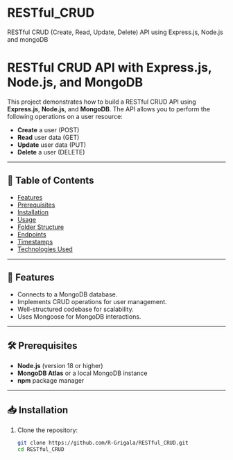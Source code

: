 # RESTful_CRUD
RESTful CRUD (Create, Read, Update, Delete) API using Express.js, Node.js and mongoDB
# RESTful CRUD API with Express.js, Node.js, and MongoDB

This project demonstrates how to build a RESTful CRUD API using **Express.js**, **Node.js**, and **MongoDB**. The API allows you to perform the following operations on a user resource:

- **Create** a user (POST)
- **Read** user data (GET)
- **Update** user data (PUT)
- **Delete** a user (DELETE)

---

## 📖 Table of Contents
- [Features](#features)
- [Prerequisites](#prerequisites)
- [Installation](#installation)
- [Usage](#usage)
- [Folder Structure](#folder-structure)
- [Endpoints](#endpoints)
- [Timestamps](#timestamps)
- [Technologies Used](#technologies-used)

---

## 🚀 Features
- Connects to a MongoDB database.
- Implements CRUD operations for user management.
- Well-structured codebase for scalability.
- Uses Mongoose for MongoDB interactions.

---

## 🛠 Prerequisites
- **Node.js** (version 18 or higher)
- **MongoDB Atlas** or a local MongoDB instance
- **npm** package manager

---

## 📥 Installation

1. Clone the repository:
   ```bash
   git clone https://github.com/R-Grigala/RESTful_CRUD.git
   cd RESTful_CRUD
